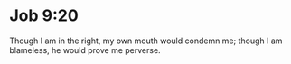 # Job 9:20

Though I am in the right, my own mouth would condemn me; though I am blameless, he would prove me perverse.

